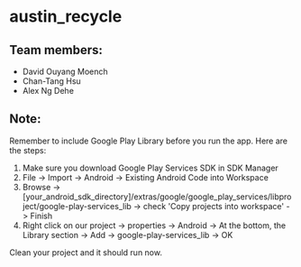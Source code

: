 austin_recycle
==============

Team members:
--------------
* David Ouyang Moench
* Chan-Tang Hsu
* Alex Ng Dehe

Note:
-----
Remember to include Google Play Library before you run the app. Here are the steps:
1) Make sure you download Google Play Services SDK in SDK Manager
2) File -> Import -> Android -> Existing Android Code into Workspace
3) Browse -> [your_android_sdk_directory]/extras/google/google_play_services/libproject/google-play-services_lib -> check 'Copy projects into workspace' -> Finish
4) Right click on our project -> properties -> Android -> At the bottom, the Library section -> Add -> google-play-services_lib -> OK

Clean your project and it should run now.